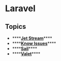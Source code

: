 # Laravel

## Topics

* \*\*\*\*[**Jet Stream**](jet-stream.md)\*\*\*\*
* \*\*\*\*[**Know Issues**](known-issues-1.md)\*\*\*\*
* \*\*\*\*[**Sail**](sail.md)\*\*\*\*
* \*\*\*\*[**Valet**](valet.md)\*\*\*\*



